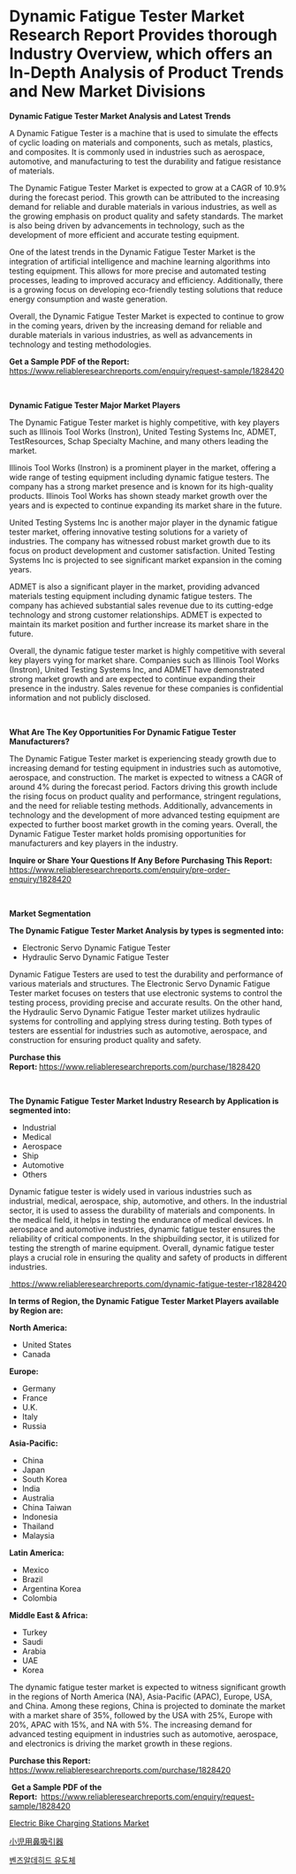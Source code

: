 <p><h1>Dynamic Fatigue Tester Market Research Report Provides thorough Industry Overview, which offers an In-Depth Analysis of Product Trends and New Market Divisions</h1></p><p><strong>Dynamic Fatigue Tester Market Analysis and Latest Trends</strong></p>
<p><p>A Dynamic Fatigue Tester is a machine that is used to simulate the effects of cyclic loading on materials and components, such as metals, plastics, and composites. It is commonly used in industries such as aerospace, automotive, and manufacturing to test the durability and fatigue resistance of materials.</p><p>The Dynamic Fatigue Tester Market is expected to grow at a CAGR of 10.9% during the forecast period. This growth can be attributed to the increasing demand for reliable and durable materials in various industries, as well as the growing emphasis on product quality and safety standards. The market is also being driven by advancements in technology, such as the development of more efficient and accurate testing equipment.</p><p>One of the latest trends in the Dynamic Fatigue Tester Market is the integration of artificial intelligence and machine learning algorithms into testing equipment. This allows for more precise and automated testing processes, leading to improved accuracy and efficiency. Additionally, there is a growing focus on developing eco-friendly testing solutions that reduce energy consumption and waste generation.</p><p>Overall, the Dynamic Fatigue Tester Market is expected to continue to grow in the coming years, driven by the increasing demand for reliable and durable materials in various industries, as well as advancements in technology and testing methodologies.</p></p>
<p><strong>Get a Sample PDF of the Report:&nbsp;</strong> <a href="https://www.reliableresearchreports.com/enquiry/request-sample/1828420">https://www.reliableresearchreports.com/enquiry/request-sample/1828420</a></p>
<p>&nbsp;</p>
<p><strong>Dynamic Fatigue Tester Major Market Players</strong></p>
<p><p>The Dynamic Fatigue Tester market is highly competitive, with key players such as Illinois Tool Works (Instron), United Testing Systems Inc, ADMET, TestResources, Schap Specialty Machine, and many others leading the market. </p><p>Illinois Tool Works (Instron) is a prominent player in the market, offering a wide range of testing equipment including dynamic fatigue testers. The company has a strong market presence and is known for its high-quality products. Illinois Tool Works has shown steady market growth over the years and is expected to continue expanding its market share in the future. </p><p>United Testing Systems Inc is another major player in the dynamic fatigue tester market, offering innovative testing solutions for a variety of industries. The company has witnessed robust market growth due to its focus on product development and customer satisfaction. United Testing Systems Inc is projected to see significant market expansion in the coming years. </p><p>ADMET is also a significant player in the market, providing advanced materials testing equipment including dynamic fatigue testers. The company has achieved substantial sales revenue due to its cutting-edge technology and strong customer relationships. ADMET is expected to maintain its market position and further increase its market share in the future. </p><p>Overall, the dynamic fatigue tester market is highly competitive with several key players vying for market share. Companies such as Illinois Tool Works (Instron), United Testing Systems Inc, and ADMET have demonstrated strong market growth and are expected to continue expanding their presence in the industry. Sales revenue for these companies is confidential information and not publicly disclosed.</p></p>
<p>&nbsp;</p>
<p><strong>What Are The Key Opportunities For Dynamic Fatigue Tester Manufacturers?</strong></p>
<p><p>The Dynamic Fatigue Tester market is experiencing steady growth due to increasing demand for testing equipment in industries such as automotive, aerospace, and construction. The market is expected to witness a CAGR of around 4% during the forecast period. Factors driving this growth include the rising focus on product quality and performance, stringent regulations, and the need for reliable testing methods. Additionally, advancements in technology and the development of more advanced testing equipment are expected to further boost market growth in the coming years. Overall, the Dynamic Fatigue Tester market holds promising opportunities for manufacturers and key players in the industry.</p></p>
<p><strong>Inquire or Share Your Questions If Any Before Purchasing This Report:</strong> <a href="https://www.reliableresearchreports.com/enquiry/pre-order-enquiry/1828420">https://www.reliableresearchreports.com/enquiry/pre-order-enquiry/1828420</a></p>
<p>&nbsp;</p>
<p><strong>Market Segmentation</strong></p>
<p><strong>The Dynamic Fatigue Tester Market Analysis by types is segmented into:</strong></p>
<p><ul><li>Electronic Servo Dynamic Fatigue Tester</li><li>Hydraulic Servo Dynamic Fatigue Tester</li></ul></p>
<p><p>Dynamic Fatigue Testers are used to test the durability and performance of various materials and structures. The Electronic Servo Dynamic Fatigue Tester market focuses on testers that use electronic systems to control the testing process, providing precise and accurate results. On the other hand, the Hydraulic Servo Dynamic Fatigue Tester market utilizes hydraulic systems for controlling and applying stress during testing. Both types of testers are essential for industries such as automotive, aerospace, and construction for ensuring product quality and safety.</p></p>
<p><strong>Purchase this Report:&nbsp;</strong><a href="https://www.reliableresearchreports.com/purchase/1828420">https://www.reliableresearchreports.com/purchase/1828420</a></p>
<p>&nbsp;</p>
<p><strong>The Dynamic Fatigue Tester Market Industry Research by Application is segmented into:</strong></p>
<p><ul><li>Industrial</li><li>Medical</li><li>Aerospace</li><li>Ship</li><li>Automotive</li><li>Others</li></ul></p>
<p><p>Dynamic fatigue tester is widely used in various industries such as industrial, medical, aerospace, ship, automotive, and others. In the industrial sector, it is used to assess the durability of materials and components. In the medical field, it helps in testing the endurance of medical devices. In aerospace and automotive industries, dynamic fatigue tester ensures the reliability of critical components. In the shipbuilding sector, it is utilized for testing the strength of marine equipment. Overall, dynamic fatigue tester plays a crucial role in ensuring the quality and safety of products in different industries.</p></p>
<p><a href="https://www.reliableresearchreports.com/dynamic-fatigue-tester-r1828420">&nbsp;https://www.reliableresearchreports.com/dynamic-fatigue-tester-r1828420</a></p>
<p><strong>In terms of Region, the Dynamic Fatigue Tester Market Players available by Region are:</strong></p>
<p>
    <p> <strong> North America: </strong>
        <ul>
            <li>United States</li>
            <li>Canada</li>
        </ul>
        </p> 
    <p> <strong> Europe: </strong>
        <ul>
            <li>Germany</li>
            <li>France</li>
            <li>U.K.</li>
            <li>Italy</li>
            <li>Russia</li>
        </ul>
        </p> 
    <p> <strong> Asia-Pacific: </strong>
        <ul>
            <li>China</li>
            <li>Japan</li>
            <li>South Korea</li>
            <li>India</li>
            <li>Australia</li>
            <li>China Taiwan</li>
            <li>Indonesia</li>
            <li>Thailand</li>
            <li>Malaysia</li>
        </ul>
        </p> 
    <p> <strong> Latin America: </strong>
        <ul>
            <li>Mexico</li>
            <li>Brazil</li>
            <li>Argentina Korea</li>
            <li>Colombia</li>
        </ul>
        </p> 
    <p> <strong> Middle East & Africa: </strong>
        <ul>
            <li>Turkey</li>
            <li>Saudi</li>
            <li>Arabia</li>
            <li>UAE</li>
            <li>Korea</li>
        </ul>
    </p>
    </p>
<p><p>The dynamic fatigue tester market is expected to witness significant growth in the regions of North America (NA), Asia-Pacific (APAC), Europe, USA, and China. Among these regions, China is projected to dominate the market with a market share of 35%, followed by the USA with 25%, Europe with 20%, APAC with 15%, and NA with 5%. The increasing demand for advanced testing equipment in industries such as automotive, aerospace, and electronics is driving the market growth in these regions.</p></p>
<p><strong>Purchase this Report: </strong><a href="https://www.reliableresearchreports.com/purchase/1828420">https://www.reliableresearchreports.com/purchase/1828420</a></p>
<p>&nbsp;<strong>Get a Sample PDF of the Report:&nbsp;&nbsp;</strong><a href="https://www.reliableresearchreports.com/enquiry/request-sample/1828420">https://www.reliableresearchreports.com/enquiry/request-sample/1828420</a></p>
<p><strong></strong></p>
<p><p><a href="https://github.com/WillieWoodard/Market-Research-Report-List-4/blob/main/electric-bike-charging-stations-market.md">Electric Bike Charging Stations Market</a></p><p><a href="https://github.com/oafhukehf4709715/Market-Research-Report-List-1/blob/main/943279731070.md">小児用鼻吸引器</a></p><p><a href="https://medium.com/@kelsiorphy/%EB%B2%A4%EC%A6%88%EC%95%8C%EB%8D%B0%ED%9E%88%EB%93%9C-%EC%9C%A0%EB%8F%84%EC%B2%B4-%EC%8B%9C%EC%9E%A5-%EB%B6%84%EC%84%9D-%EB%B0%8F-%ED%81%AC%EA%B8%B0-%EC%98%88%EC%B8%A1%EC%9D%80-2024%EB%85%84%EB%B6%80%ED%84%B0-2031%EB%85%84%EA%B9%8C%EC%A7%80%EC%9D%98-%EA%B8%B0%EA%B0%84%EC%9D%84-%EB%8C%80%EC%83%81%EC%9C%BC%EB%A1%9C-%ED%95%A9%EB%8B%88%EB%8B%A4-b66d838a15bc">벤즈알데히드 유도체</a></p></p>